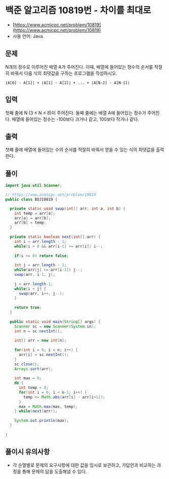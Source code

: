 # 백준 알고리즘 10819번 - 차이를 최대로

- [https://www.acmicpc.net/problem/10819](https://www.acmicpc.net/problem/10819)
-   사용 언어: Java

## 문제

N개의 정수로 이루어진 배열 A가 주어진다. 이때, 배열에 들어있는 정수의 순서를 적절히 바꿔서 다음 식의 최댓값을 구하는 프로그램을 작성하시오.

`|A[0] - A[1]| + |A[1] - A[2]| + ... + |A[N-2] - A[N-1]|`

## 입력

첫째 줄에 N (3 ≤ N ≤ 8)이 주어진다. 둘째 줄에는 배열 A에 들어있는 정수가 주어진다. 배열에 들어있는 정수는 -100보다 크거나 같고, 100보다 작거나 같다. 

## 출력
 
첫째 줄에 배열에 들어있는 수의 순서를 적절히 바꿔서 얻을 수 있는 식의 최댓값을 출력한다.

## 풀이 

```java
import java.util.Scanner;

// https://www.acmicpc.net/problem/10819
public class BOJ10819 {

  private static void swap(int[] arr, int a, int b) {
    int temp = arr[a];
    arr[a] = arr[b];
    arr[b] = temp;
  }
  
  private static boolean next(int[] arr) {
    int i = arr.length - 1;
    while(i > 0 && arr[i-1] >= arr[i]) i--;
    
    if(i <= 0) return false;
    
    int j = arr.length - 1;
    while(arr[j] <= arr[i-1]) j--;
    swap(arr, i-1, j);
    
    j = arr.length-1;
    while(i < j) {
      swap(arr, i++, j--);
    }
    
    return true;
  }
  
  public static void main(String[] args) {
    Scanner sc = new Scanner(System.in);
    int n = sc.nextInt();
    
    int[] arr = new int[n];
    
    for(int i = 0; i < n; i++) {
      arr[i] = sc.nextInt();
    }
    sc.close();
    Arrays.sort(arr);
    
    int max = 0;
    do {
      int temp = 0;
      for(int i = 0; i < n-1; i++) {
        temp += Math.abs(arr[i] - arr[i+1]);
      }
      max = Math.max(max, temp);
    } while(next(arr));
    
    System.out.println(max);
  }
  
}
```

## 풀이시 유의사항

- 각 순열별로 문제의 요구사항에 대한 값을 임시로 보관하고, 가답안과 비교하는 과정을 통해 문제의 답을 도출해낼 수 있다.